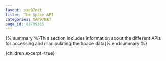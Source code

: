 ```yaml
---
layout: xap97net
title:  The Space API
categories: XAP97NET
page_id: 63799315
---
```



{% summary %}This section includes information about the different APIs for accessing and manipulating the Space data{% endsummary %}


{children:excerpt=true}